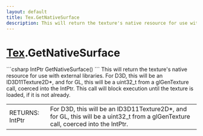 ```yaml
---
layout: default
title: Tex.GetNativeSurface
description: This will return the texture's native resource for use with external libraries. For D3D, this will be an ID3D11Texture2D*, and for GL, this will be a uint32_t from a glGenTexture call, coerced into the IntPtr. This call will block execution until the texture is loaded, if it is not already.
---
```

# [Tex]({{site.url}}/Pages/StereoKit/Tex.html).GetNativeSurface

<div class='signature' markdown='1'>
```csharp
IntPtr GetNativeSurface()
```
This will return the texture's native resource for use
with external libraries. For D3D, this will be an ID3D11Texture2D*,
and for GL, this will be a uint32_t from a glGenTexture call,
coerced into the IntPtr. This call will block execution until the
texture is loaded, if it is not already.
</div>

|  |  |
|--|--|
|RETURNS: IntPtr|For D3D, this will be an ID3D11Texture2D*, and for GL, this will be a uint32_t from a glGenTexture call, coerced into the IntPtr.|




